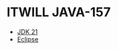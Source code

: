 # ITWILL JAVA-157
* [JDK 21](https://www.oracle.com/kr/java/technologies/downloads/)
* [Eclipse](https://www.eclipse.org/downloads/)
